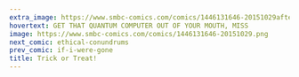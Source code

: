 ```yaml
---
extra_image: https://www.smbc-comics.com/comics/1446131646-20151029after.png
hovertext: GET THAT QUANTUM COMPUTER OUT OF YOUR MOUTH, MISS
image: https://www.smbc-comics.com/comics/1446131646-20151029.png
next_comic: ethical-conundrums
prev_comic: if-i-were-gone
title: Trick or Treat!
---
```


